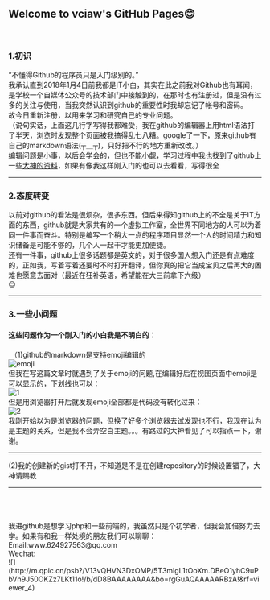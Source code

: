 ## Welcome to vciaw's GitHub Pages:blush:
 

### 1.初识
“不懂得Github的程序员只是入门级别的。”<br>
我承认直到2018年1月4日前我都是IT小白，其实在此之前我对Github也有耳闻，是学校一个自媒体公众号的技术部门中接触到的，在那时也有注册过，但是没有过多的关注与使用，当我突然认识到github的重要性时我却忘记了帐号和密码。<br>
故今日重新注册，以用来学习和研究自己的专业问题。<br>
（说句实话，上面这几行字写得我都难受，我在github的编辑器上用html语法打了半天，浏览时发现整个页面被我搞得乱七八糟。google了一下，原来github有自己的markdown语法(┬＿┬)，只好把不行的地方重新改改。）<br>
编辑问题是小事，以后会学会的，但也不能小觑，学习过程中我也找到了github上一些[大神的资料](https://github.com/guodongxiaren/README/blob/master/README.md)，如果有像我这样刚入门的也可以去看看，写得很全<br>
* * *
### 2.态度转变
以前对github的看法是很烦杂，很多东西。但后来得知github上的不全是关于IT方面的东西，github就是大家共有的一个虚拟工作室，全世界不同地方的人可以为着同一件事而奋斗。特别是编写一个稍大一点的程序项目显然一个人的时间精力和知识储备是可能不够的，几个人一起干才能更加便捷。<br>
还有一件事，github上很多话题都是英文的，对于很多国人想入门还是有点难度的，正如我，写着写着还要时不时打开翻译，但你真的把它当成宝贝之后再大的困难也愿意去面对（最近在狂补英语，希望能在大三前拿下六级）<br>:blush:
* * *
### 3.一些小问题
#### 这些问题作为一个刚入门的小白我是不明白的：<br>
  （1)github的markdown是支持emoji编辑的<br>
 ![emoji](http://m.qpic.cn/psb?/V13vQHVN3DxOMP/t3jdn2A53nlMKszIsAgiuoKEK2cmTPaH5nGO9CmZNtg!/b/dPMAAAAAAAAA&bo=0wIxAQAAAAADB8M!&rf=viewer_4)<br>
 但我在写这篇文章时就遇到了关于emoji的问题,在编辑好后在视图页面中emoji是可以显示的，下划线也可以：<br>
 ![1](http://m.qpic.cn/psb?/V13vQHVN3DxOMP/xt*pJlePcZNi5rLRpzi56SxFaC1KL*eEvtDewfFwLYc!/b/dPIAAAAAAAAA&bo=*QGTAAAAAAADB00!&rf=viewer_4)<br>
 但是用浏览器打开后就发现emoji全部都是代码没有转化过来：<br>
 ![2](http://m.qpic.cn/psb?/V13vQHVN3DxOMP/wbOTU4D80THOpkqhgFp0Cgi5wYhzXdctJQhLZ9nYDuo!/b/dPMAAAAAAAAA&bo=qAK1AAAAAAADBz0!&rf=viewer_4)<br>
 我刚开始以为是浏览器的问题，但换了好多个浏览器去试发现也不行，我现在认为是主题的关系，但是我不会弄空白主题。。。有路过的大神看见了可以指点一下，谢谢。<br>
 * * *
 (2)我的创建新的gist打不开，不知道是不是在创建repository的时候设置错了，大神请赐教<br>
 * * *
 <br>
 <br>
 <br>
 我进github是想学习php和一些前端的，我虽然只是个初学者，但我会加倍努力去学。如果有和我一样处境的朋友我们可以聊聊：<br> 
 Email:www.624927563@qq.com<br>
 Wechat:<br>
 ![](http://m.qpic.cn/psb?/V13vQHVN3DxOMP/5T3mlgL1tOoXm.DBeO1yhC9uPbVn9J50OKZz7LKt11o!/b/dD8BAAAAAAAA&bo=rgGuAQAAAAARBzA!&rf=viewer_4)
